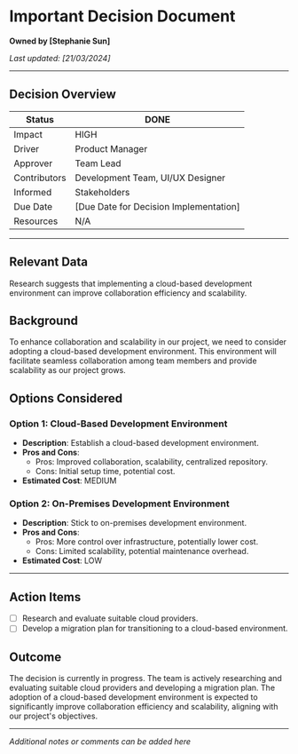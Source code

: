 # Important Decision Document

**Owned by [Stephanie Sun]**  

_Last updated: [21/03/2024]_  


---

## Decision Overview

| Status         | DONE                           |
|----------------|---------------------------------------|
| Impact         | HIGH                                  |
| Driver         | Product Manager                       |
| Approver       | Team Lead                             |
| Contributors   | Development Team, UI/UX Designer     |
| Informed       | Stakeholders                         |
| Due Date       | [Due Date for Decision Implementation] |
| Resources      | N/A                                   |

---

## Relevant Data

Research suggests that implementing a cloud-based development environment can improve collaboration efficiency and scalability.

## Background

To enhance collaboration and scalability in our project, we need to consider adopting a cloud-based development environment. This environment will facilitate seamless collaboration among team members and provide scalability as our project grows.

## Options Considered

### Option 1: Cloud-Based Development Environment

- **Description**: Establish a cloud-based development environment.
- **Pros and Cons**: 
  - Pros: Improved collaboration, scalability, centralized repository.
  - Cons: Initial setup time, potential cost.
- **Estimated Cost**: MEDIUM

### Option 2: On-Premises Development Environment

- **Description**: Stick to on-premises development environment.
- **Pros and Cons**: 
  - Pros: More control over infrastructure, potentially lower cost.
  - Cons: Limited scalability, potential maintenance overhead.
- **Estimated Cost**: LOW

---

## Action Items

- [ ] Research and evaluate suitable cloud providers.
- [ ] Develop a migration plan for transitioning to a cloud-based environment.

## Outcome

The decision is currently in progress. The team is actively researching and evaluating suitable cloud providers and developing a migration plan. The adoption of a cloud-based development environment is expected to significantly improve collaboration efficiency and scalability, aligning with our project's objectives.

---

*Additional notes or comments can be added here*
